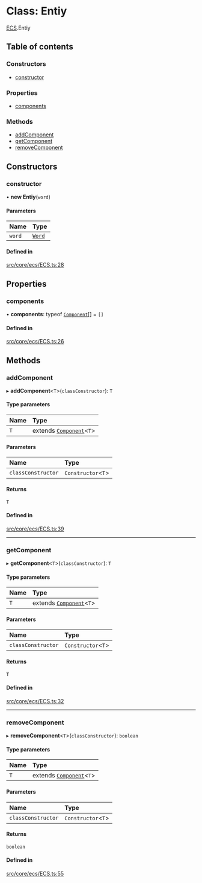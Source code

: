 # Class: Entiy

[ECS](../modules/ECS.md).Entiy

## Table of contents

### Constructors

- [constructor](ECS.Entiy.md#constructor)

### Properties

- [components](ECS.Entiy.md#components)

### Methods

- [addComponent](ECS.Entiy.md#addcomponent)
- [getComponent](ECS.Entiy.md#getcomponent)
- [removeComponent](ECS.Entiy.md#removecomponent)

## Constructors

### constructor

• **new Entiy**(`word`)

#### Parameters

| Name | Type |
| :------ | :------ |
| `word` | [`Word`](ECS.Word.md) |

#### Defined in

[src/core/ecs/ECS.ts:28](https://github.com/hxg2050/hxg/blob/2de6870/src/core/ecs/ECS.ts#L28)

## Properties

### components

• **components**: typeof [`Component`](ECS.Component.md)[] = `[]`

#### Defined in

[src/core/ecs/ECS.ts:26](https://github.com/hxg2050/hxg/blob/2de6870/src/core/ecs/ECS.ts#L26)

## Methods

### addComponent

▸ **addComponent**<`T`\>(`classConstructor`): `T`

#### Type parameters

| Name | Type |
| :------ | :------ |
| `T` | extends [`Component`](ECS.Component.md)<`T`\> |

#### Parameters

| Name | Type |
| :------ | :------ |
| `classConstructor` | `Constructor`<`T`\> |

#### Returns

`T`

#### Defined in

[src/core/ecs/ECS.ts:39](https://github.com/hxg2050/hxg/blob/2de6870/src/core/ecs/ECS.ts#L39)

___

### getComponent

▸ **getComponent**<`T`\>(`classConstructor`): `T`

#### Type parameters

| Name | Type |
| :------ | :------ |
| `T` | extends [`Component`](ECS.Component.md)<`T`\> |

#### Parameters

| Name | Type |
| :------ | :------ |
| `classConstructor` | `Constructor`<`T`\> |

#### Returns

`T`

#### Defined in

[src/core/ecs/ECS.ts:32](https://github.com/hxg2050/hxg/blob/2de6870/src/core/ecs/ECS.ts#L32)

___

### removeComponent

▸ **removeComponent**<`T`\>(`classConstructor`): `boolean`

#### Type parameters

| Name | Type |
| :------ | :------ |
| `T` | extends [`Component`](ECS.Component.md)<`T`\> |

#### Parameters

| Name | Type |
| :------ | :------ |
| `classConstructor` | `Constructor`<`T`\> |

#### Returns

`boolean`

#### Defined in

[src/core/ecs/ECS.ts:55](https://github.com/hxg2050/hxg/blob/2de6870/src/core/ecs/ECS.ts#L55)
